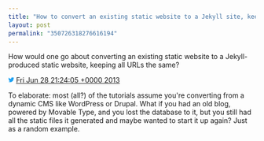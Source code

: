 ```yaml
---
title: "How to convert an existing static website to a Jekyll site, keeping all URLs the same?"
layout: post
permalink: "350726318276616194"
---
```


How would one go about converting an existing static website to a Jekyll-produced static website, keeping all URLs the same?

<img src="images/twitter.png" width="12" /> [Fri Jun 28 21:24:05 +0000 2013](https://twitter.com/sillygwailo/status/350726318276616194)

  <p>To elaborate: most (all?) of the tutorials assume you're converting from a dynamic CMS like WordPress or Drupal. What if you had an old blog, powered by Movable Type, and you lost the database to it, but you still had all the static files it generated and maybe wanted to start it up again? Just as a random example.</p>